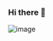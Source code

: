### Hi there 👋
![image](https://user-images.githubusercontent.com/20522661/156448469-68ba88ab-0358-4697-b372-1d5fa2f3d3e1.png)


<!--
**AidaJ-Gutierrez/AidaJ-Gutierrez** is a ✨ _special_ ✨ repository because its `README.md` (this file) appears on your GitHub profile.

Here are some ideas to get you started:

- 🔭 I’m currently working on ...
- 🌱 I’m currently learning ...
- 👯 I’m looking to collaborate on ...
- 🤔 I’m looking for help with ...
- 💬 Ask me about ...
- 📫 How to reach me: ...
- 😄 Pronouns: ...
- ⚡ Fun fact: ...
-->
